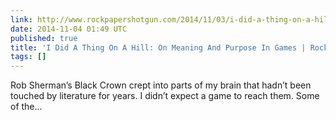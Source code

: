```yaml
---
link: http://www.rockpapershotgun.com/2014/11/03/i-did-a-thing-on-a-hill/
date: 2014-11-04 01:49 UTC
published: true
title: 'I Did A Thing On A Hill: On Meaning And Purpose In Games | Rock, Paper, Shotgun'
tags: []
---
```


Rob Sherman’s Black Crown crept into parts of my brain that hadn’t been touched by literature for years. I didn’t expect a game to reach them. Some of the…
